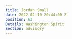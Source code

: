 ```yaml
---
title: Jordan Small
date: 2022-02-10 20:44:00 Z
position: 63
Details: Washington Spirit
Section: advisory
---
```


